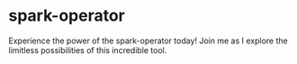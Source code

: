 # spark-operator
Experience the power of the spark-operator today! Join me as I explore the limitless possibilities of this incredible tool.

